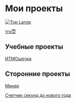 # Мои проекты

[![Top Langs](https://github-readme-stats.vercel.app/api/top-langs/?username=deadxraver&layout=pie&langs_count=12)](https://github.com/anuraghazra/github-readme-stats)

[тгк😇](https://t.me/bawdyPlace)

## Учебные проекты

[ИТМОшечка](./ITMO.md)

## Сторонние проекты

[Минер](https://github.com/deadxraver/GUI-Minesweaper)

[Счетчик секунд до нового года](https://github.com/deadxraver/GUI-New-Year-Countdown)
